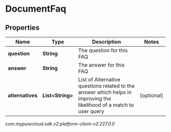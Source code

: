 # DocumentFaq


## Properties

| Name | Type | Description | Notes |
| ------------ | ------------- | ------------- | ------------- |
| **question** | **String** | The question for this FAQ |  |
| **answer** | **String** | The answer for this FAQ |  |
| **alternatives** | **List&lt;String&gt;** | List of Alternative questions related to the answer which helps in improving the likelihood of a match to user query |  [optional] |




_com.mypurecloud.sdk.v2:platform-client-v2:227.0.0_
